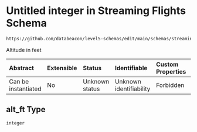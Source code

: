 # Untitled integer in Streaming Flights Schema

```txt
https://github.com/databeacon/level5-schemas/edit/main/schemas/streaming/flights.schema.json#/properties/alt_ft
```

Altitude in feet

| Abstract            | Extensible | Status         | Identifiable            | Custom Properties | Additional Properties | Access Restrictions | Defined In                                                                              |
| :------------------ | :--------- | :------------- | :---------------------- | :---------------- | :-------------------- | :------------------ | :-------------------------------------------------------------------------------------- |
| Can be instantiated | No         | Unknown status | Unknown identifiability | Forbidden         | Allowed               | none                | [flights.schema.json\*](../../out/streaming/flights.schema.json "open original schema") |

## alt\_ft Type

`integer`
